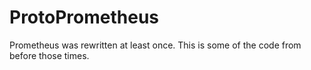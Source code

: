 # ProtoPrometheus
Prometheus was rewritten at least once. This is some of the code from before those times.
